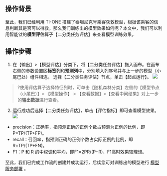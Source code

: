 ## 操作背景
至此，我们已经利用 TI-ONE 搭建了泰坦尼克号乘客获救模型，根据该乘客的信息判断其是否可以得救。那么我们训练出的模型效果如何呢？本文中，我们可以利用智能钛的**模型评估**算子【二分类任务评估】来查看模型训练效果。

## 操作步骤
1. 在【输出】>【模型评估】分类下，将【二分类任务评估】拖入画布。在画布右侧的参数设置区**标签列**和**预测列**中，分别填入列序号并与上一步的模型（小尾巴处）组件相连。 选择【二分类任务评估】节点，单击【起点运行】。
![](https://main.qcloudimg.com/raw/b37d1d4564e7be0736f42a8a10c60f5b.png)
>?使用评估算子选择特征列时，可单击【随机森林分类】左侧的【模型节点（小尾巴）】> 【模型操作】 > 【查看数据】>【查看中间结果】对上一步的**输出数据**进行查看。

2. 运行成功后选择【二分类任务评估】，单击【评估指标】即可查看模型效果。
![](https://main.qcloudimg.com/raw/9b8425a91fcf4fa24ea4ea1bf1fc3b65.png)

 
- precision：正确率，指预测正确的正例个数占预测为正例的比例，即 P=TP/(TP+FP)。
- recall：召回率，指预测正确的正例个数占实际正例的比例，即 R=TP/(TP+FN)。
- F1：P 和 R 的中权调和平均，即F1=2PR/(P+R)，F1高时效果较理想。

至此，我们已完成工作流的创建并成功运行，后续您可对训练出的模型进行 [模型服务部署](https://cloud.tencent.com/document/product/851/35158) 。
